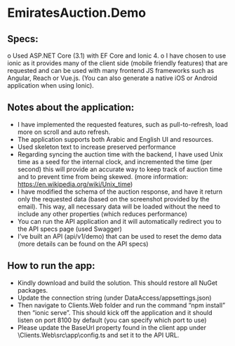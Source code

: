 # EmiratesAuction.Demo

##	Specs:
o	Used ASP.NET Core (3.1) with EF Core and Ionic 4.
o	I have chosen to use ionic as it provides many of the client side (mobile friendly features) that are requested and can be used with many frontend JS frameworks such as Angular, Reach or Vue.js. (You can also generate a native iOS or Android application when using Ionic).

##	Notes about the application:
* I have implemented the requested features, such as pull-to-refresh, load more on scroll and auto refresh.
*	The application supports both Arabic and English UI and resources.
*	Used skeleton text to increase preserved performance 
* Regarding syncing the auction time with the backend, I have used Unix time as a seed for the internal clock, and incremented the time (per second) this will provide an accurate way to keep track of auction time and to prevent time from being skewed. (more information: https://en.wikipedia.org/wiki/Unix_time)
*	I have modified the schema of the auction response, and have it return only the requested data (based on the screenshot provided by the email). This way, all necessary data will be loaded without the need to include any other properties (which reduces performance)
*	You can run the API application and it will automatically redirect you to the API specs page (used Swagger)
*	I’ve built an API (api/v1/demo) that can be used to reset the demo data (more details can be found on the API specs)

##	How to run the app:
*	Kindly download and build the solution. This should restore all NuGet packages.
*	Update the connection string (under DataAccess/appsettings.json)
*	Then navigate to Clients.Web folder and run the command “npm install” then “ionic serve”. This should kick off the application and it should listen on port 8100 by default (you can specify which port to use)
* Please update the BaseUrl property found in the client app under \Clients.Web\src\app\config.ts and set it to the API URL.

